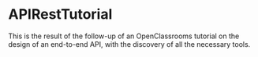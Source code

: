 # APIRestTutorial
This is the result of the follow-up of an OpenClassrooms tutorial on the design of an end-to-end API, with the discovery of all the necessary tools.
